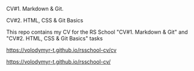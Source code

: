 CV#1. Markdown & Git.
	
CV#2. HTML, CSS & Git Basics

This repo contains my CV for the RS School "CV#1. Markdown & Git" and "CV#2. HTML, CSS & Git Basics" tasks

https://volodymyr-t.github.io/rsschool-cv/cv

https://volodymyr-t.github.io/rsschool-cv/
